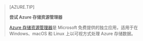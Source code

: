 > [AZURE.TIP]
> 
> **尝试 Azure 存储资源管理器**
> 
> [Azure 存储资源管理器](/documentation/articles/vs-azure-tools-storage-manage-with-storage-explorer/)是 Microsoft 免费提供的独立应用，适用于在 Windows、macOS 和 Linux 上以可视方式处理 Azure 存储数据。
> 
>